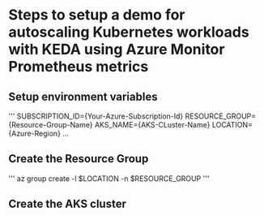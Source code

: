 # Steps to setup a demo for autoscaling Kubernetes workloads with KEDA using Azure Monitor Prometheus metrics

## Setup environment variables
'''
SUBSCRIPTION_ID={Your-Azure-Subscription-Id}
RESOURCE_GROUP={Resource-Group-Name}
AKS_NAME={AKS-CLuster-Name}
LOCATION={Azure-Region}
...

## Create the Resource Group
'''
az group create -l $LOCATION -n $RESOURCE_GROUP
'''

## Create the AKS cluster

